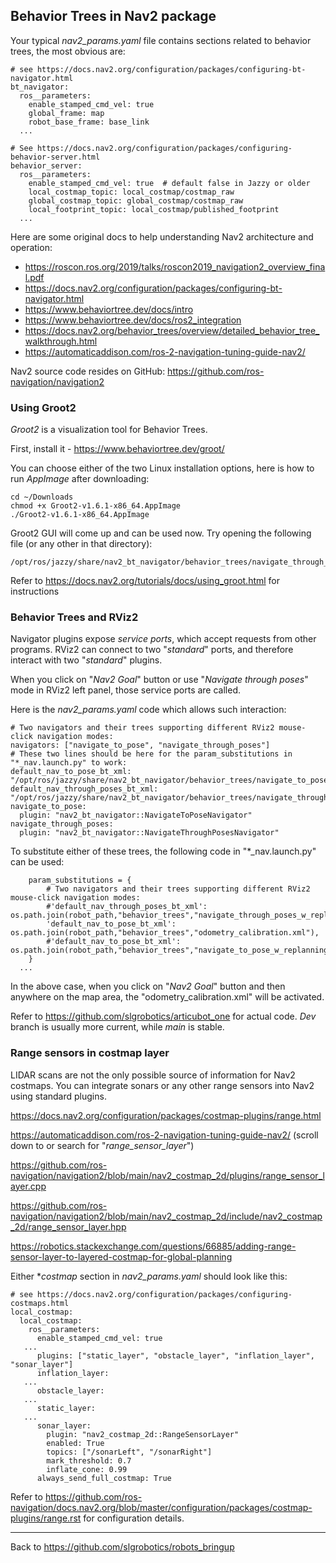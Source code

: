 ## Behavior Trees in Nav2 package

Your typical *nav2_params.yaml* file contains sections related to behavior trees, the most obvious are:
```
# see https://docs.nav2.org/configuration/packages/configuring-bt-navigator.html
bt_navigator:
  ros__parameters:
    enable_stamped_cmd_vel: true
    global_frame: map
    robot_base_frame: base_link
  ...

# See https://docs.nav2.org/configuration/packages/configuring-behavior-server.html
behavior_server:
  ros__parameters:
    enable_stamped_cmd_vel: true  # default false in Jazzy or older
    local_costmap_topic: local_costmap/costmap_raw
    global_costmap_topic: global_costmap/costmap_raw
    local_footprint_topic: local_costmap/published_footprint
  ...
```
Here are some original docs to help understanding Nav2 architecture and operation:

- https://roscon.ros.org/2019/talks/roscon2019_navigation2_overview_final.pdf
- https://docs.nav2.org/configuration/packages/configuring-bt-navigator.html
- https://www.behaviortree.dev/docs/intro
- https://www.behaviortree.dev/docs/ros2_integration
- https://docs.nav2.org/behavior_trees/overview/detailed_behavior_tree_walkthrough.html
- https://automaticaddison.com/ros-2-navigation-tuning-guide-nav2/

Nav2 source code resides on GitHub: https://github.com/ros-navigation/navigation2

### Using Groot2

_Groot2_ is a visualization tool for Behavior Trees.

First, install it - https://www.behaviortree.dev/groot/

You can choose either of the two Linux installation options, here is how to run *AppImage* after downloading:
```
cd ~/Downloads
chmod +x Groot2-v1.6.1-x86_64.AppImage 
./Groot2-v1.6.1-x86_64.AppImage 
```
Groot2 GUI will come up and can be used now. Try opening the following file (or any other in that directory):
```
/opt/ros/jazzy/share/nav2_bt_navigator/behavior_trees/navigate_through_poses_w_replanning_and_recovery.xml
```
Refer to https://docs.nav2.org/tutorials/docs/using_groot.html for instructions

### Behavior Trees and RViz2

Navigator plugins expose _service ports_, which accept requests from other programs.
RViz2 can connect to two "*standard*" ports, and therefore interact with two "*standard*" plugins.

When you click on "*Nav2 Goal*" button or use "*Navigate through poses*" mode in RViz2 left panel, those service ports are called. 

Here is the *nav2_params.yaml* code which allows such interaction:
```
# Two navigators and their trees supporting different RViz2 mouse-click navigation modes: 
navigators: ["navigate_to_pose", "navigate_through_poses"]
# These two lines should be here for the param_substitutions in "*_nav.launch.py" to work:
default_nav_to_pose_bt_xml: "/opt/ros/jazzy/share/nav2_bt_navigator/behavior_trees/navigate_to_pose_w_replanning_and_recovery.xml"
default_nav_through_poses_bt_xml: "/opt/ros/jazzy/share/nav2_bt_navigator/behavior_trees/navigate_through_poses_w_replanning_and_recovery.xml"
navigate_to_pose:
  plugin: "nav2_bt_navigator::NavigateToPoseNavigator"
navigate_through_poses:
  plugin: "nav2_bt_navigator::NavigateThroughPosesNavigator"
```
To substitute either of these trees, the following code in "*_nav.launch.py" can be used:
```
    param_substitutions = {
        # Two navigators and their trees supporting different RViz2 mouse-click navigation modes: 
        #'default_nav_through_poses_bt_xml': os.path.join(robot_path,"behavior_trees","navigate_through_poses_w_replanning_and_recovery.xml"),
        'default_nav_to_pose_bt_xml': os.path.join(robot_path,"behavior_trees","odometry_calibration.xml"),
        #'default_nav_to_pose_bt_xml': os.path.join(robot_path,"behavior_trees","navigate_to_pose_w_replanning_and_recovery.xml")
    }
  ...
```
In the above case, when you click on "*Nav2 Goal*" button and then anywhere on the map area, the "odometry_calibration.xml" will be activated.

Refer to https://github.com/slgrobotics/articubot_one for actual code. _Dev_ branch is usually more current, while _main_ is stable.

### Range sensors in costmap layer

LIDAR scans are not the only possible source of information for Nav2 costmaps. 
You can integrate sonars or any other range sensors into Nav2 using standard plugins.

https://docs.nav2.org/configuration/packages/costmap-plugins/range.html

https://automaticaddison.com/ros-2-navigation-tuning-guide-nav2/  (scroll down to or search for "*range_sensor_layer*")

https://github.com/ros-navigation/navigation2/blob/main/nav2_costmap_2d/plugins/range_sensor_layer.cpp

https://github.com/ros-navigation/navigation2/blob/main/nav2_costmap_2d/include/nav2_costmap_2d/range_sensor_layer.hpp

https://robotics.stackexchange.com/questions/66885/adding-range-sensor-layer-to-layered-costmap-for-global-planning

Either *_costmap_ section in *nav2_params.yaml* should look like this:
```
# see https://docs.nav2.org/configuration/packages/configuring-costmaps.html
local_costmap:
  local_costmap:
    ros__parameters:
      enable_stamped_cmd_vel: true
   ...
      plugins: ["static_layer", "obstacle_layer", "inflation_layer", "sonar_layer"]
      inflation_layer:
   ...
      obstacle_layer:
   ...
      static_layer:
   ...
      sonar_layer:
        plugin: "nav2_costmap_2d::RangeSensorLayer"
        enabled: True
        topics: ["/sonarLeft", "/sonarRight"]
        mark_threshold: 0.7
        inflate_cone: 0.99
      always_send_full_costmap: True
```
Refer to https://github.com/ros-navigation/docs.nav2.org/blob/master/configuration/packages/costmap-plugins/range.rst for configuration details.

----------------

Back to https://github.com/slgrobotics/robots_bringup


